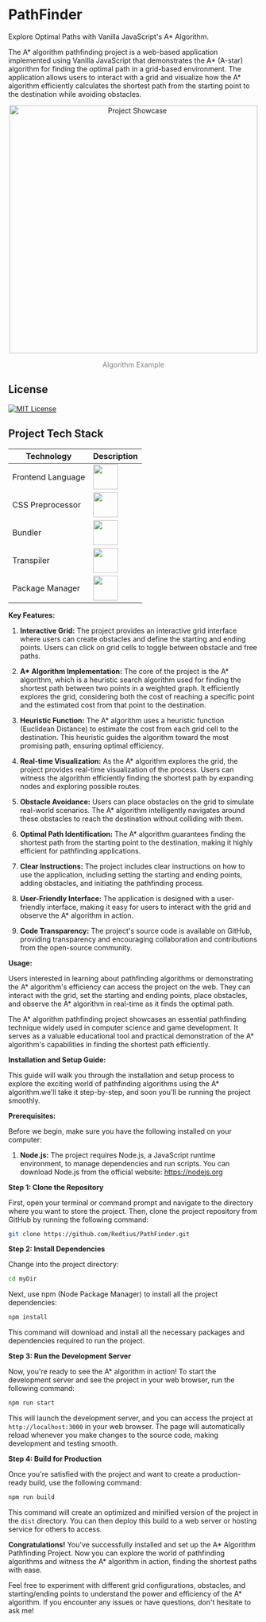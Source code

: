 # PathFinder
Explore Optimal Paths with Vanilla JavaScript's A* Algorithm.

The A* algorithm pathfinding project is a web-based application implemented using Vanilla JavaScript that demonstrates the A* (A-star) algorithm for finding the optimal path in a grid-based environment. The application allows users to interact with a grid and visualize how the A* algorithm efficiently calculates the shortest path from the starting point to the destination while avoiding obstacles.

<p align="center">
<img src="https://github.com/user-attachments/assets/41611490-ca06-4950-ad4f-c93a7708e5c4" alt="Project Showcase" width="500" height="auto"   />
</p>

<p align="center" style="color:gray;">
  Algorithm Example
</p>

## License
[![MIT License](https://img.shields.io/badge/License-MIT-green.svg)](#)

## Project Tech Stack
| Technology           | Description                                              |
|----------------------|----------------------------------------------------------|
| Frontend Language    | <img src="https://cdn.jsdelivr.net/gh/devicons/devicon/icons/javascript/javascript-original.svg" height="50" width="auto" />|
| CSS Preprocessor     | <img src="https://cdn.jsdelivr.net/gh/devicons/devicon/icons/sass/sass-original.svg" height="50" width="auto" />                                       |
| Bundler              | <img src="https://cdn.jsdelivr.net/gh/devicons/devicon/icons/webpack/webpack-original-wordmark.svg" height="50" width="auto" />  |                                                |
| Transpiler           | <img src="https://cdn.jsdelivr.net/gh/devicons/devicon/icons/babel/babel-original.svg" height="50" width="auto"/>                                                   |
| Package Manager      | <img src="https://cdn.jsdelivr.net/gh/devicons/devicon/icons/npm/npm-original-wordmark.svg" height="50" width="auto" />      |                        

**Key Features:**

1. **Interactive Grid:** The project provides an interactive grid interface where users can create obstacles and define the starting and ending points. Users can click on grid cells to toggle between obstacle and free paths.

2. **A\* Algorithm Implementation:** The core of the project is the A* algorithm, which is a heuristic search algorithm used for finding the shortest path between two points in a weighted graph. It efficiently explores the grid, considering both the cost of reaching a specific point and the estimated cost from that point to the destination.

3. **Heuristic Function:** The A* algorithm uses a heuristic function (Euclidean Distance) to estimate the cost from each grid cell to the destination. This heuristic guides the algorithm toward the most promising path, ensuring optimal efficiency.

4. **Real-time Visualization:** As the A* algorithm explores the grid, the project provides real-time visualization of the process. Users can witness the algorithm efficiently finding the shortest path by expanding nodes and exploring possible routes.

5. **Obstacle Avoidance:** Users can place obstacles on the grid to simulate real-world scenarios. The A* algorithm intelligently navigates around these obstacles to reach the destination without colliding with them.

6. **Optimal Path Identification:** The A* algorithm guarantees finding the shortest path from the starting point to the destination, making it highly efficient for pathfinding applications.

7. **Clear Instructions:** The project includes clear instructions on how to use the application, including setting the starting and ending points, adding obstacles, and initiating the pathfinding process.

8. **User-Friendly Interface:** The application is designed with a user-friendly interface, making it easy for users to interact with the grid and observe the A* algorithm in action.

9. **Code Transparency:** The project's source code is available on GitHub, providing transparency and encouraging collaboration and contributions from the open-source community.

**Usage:**

Users interested in learning about pathfinding algorithms or demonstrating the A* algorithm's efficiency can access the project on the web. They can interact with the grid, set the starting and ending points, place obstacles, and observe the A* algorithm in real-time as it finds the optimal path.

The A* algorithm pathfinding project showcases an essential pathfinding technique widely used in computer science and game development. It serves as a valuable educational tool and practical demonstration of the A* algorithm's capabilities in finding the shortest path efficiently.

**Installation and Setup Guide:**

This guide will walk you through the installation and setup process to explore the exciting world of pathfinding algorithms using the A* algorithm.we'll take it step-by-step, and soon you'll be running the project smoothly.

**Prerequisites:**

Before we begin, make sure you have the following installed on your computer:

1. **Node.js:** The project requires Node.js, a JavaScript runtime environment, to manage dependencies and run scripts. You can download Node.js from the official website: https://nodejs.org

**Step 1: Clone the Repository**

First, open your terminal or command prompt and navigate to the directory where you want to store the project. Then, clone the project repository from GitHub by running the following command:

```bash
git clone https://github.com/Redtius/PathFinder.git
```

**Step 2: Install Dependencies**

Change into the project directory:

```bash
cd myDir
```

Next, use npm (Node Package Manager) to install all the project dependencies:

```bash
npm install
```

This command will download and install all the necessary packages and dependencies required to run the project.

**Step 3: Run the Development Server**

Now, you're ready to see the A* algorithm in action! To start the development server and see the project in your web browser, run the following command:

```bash
npm run start
```

This will launch the development server, and you can access the project at `http://localhost:3000` in your web browser. The page will automatically reload whenever you make changes to the source code, making development and testing smooth.

**Step 4: Build for Production**

Once you're satisfied with the project and want to create a production-ready build, use the following command:

```bash
npm run build
```

This command will create an optimized and minified version of the project in the `dist` directory. You can then deploy this build to a web server or hosting service for others to access.

**Congratulations!** You've successfully installed and set up the A* Algorithm Pathfinding Project. Now you can explore the world of pathfinding algorithms and witness the A* algorithm in action, finding the shortest paths with ease.

Feel free to experiment with different grid configurations, obstacles, and starting/ending points to understand the power and efficiency of the A* algorithm. If you encounter any issues or have questions, don't hesitate to ask me!
